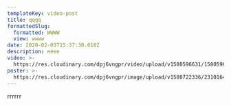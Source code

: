 ```yaml
---
templateKey: video-post
title: qqqq
formattedSlug:
  formatted: WWWW
  view: wwww
date: 2020-02-03T15:37:30.018Z
description: eeee
video: >-
  https://res.cloudinary.com/dpj6vngpr/video/upload/v1580596631/1580596416.7033508_eammfq.mp4
poster: >-
  https://res.cloudinary.com/dpj6vngpr/image/upload/v1580722336/23101647_2058878357731746_297016238561820672_n.jpg_jf6mmo.jpg
---
```

rrrrrr
